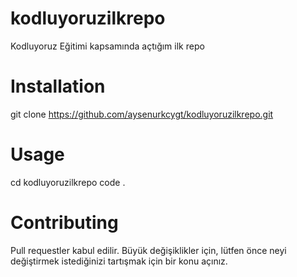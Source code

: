 # kodluyoruzilkrepo
Kodluyoruz Eğitimi kapsamında açtığım ilk repo

# Installation
git clone https://github.com/aysenurkcygt/kodluyoruzilkrepo.git

# Usage
cd kodluyoruzilkrepo
code .

# Contributing
Pull requestler kabul edilir. Büyük değişiklikler için, lütfen önce neyi değiştirmek istediğinizi tartışmak için bir konu açınız.
